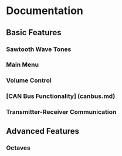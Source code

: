 # Documentation
## Basic Features
### Sawtooth Wave Tones

### Main Menu
### Volume Control
### [CAN Bus Functionality] (canbus.md)
### Transmitter-Receiver Communication

## Advanced Features
### Octaves
